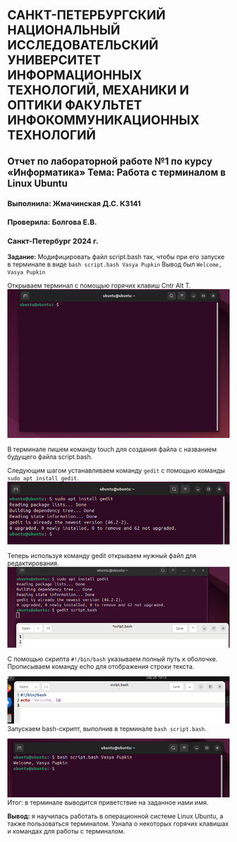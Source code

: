 # САНКТ-ПЕТЕРБУРГСКИЙ НАЦИОНАЛЬНЫЙ ИССЛЕДОВАТЕЛЬСКИЙ УНИВЕРСИТЕТ ИНФОРМАЦИОННЫХ ТЕХНОЛОГИЙ, МЕХАНИКИ И ОПТИКИ ФАКУЛЬТЕТ ИНФОКОММУНИКАЦИОННЫХ ТЕХНОЛОГИЙ
## Отчет по лабораторной работе №1 по курсу «Информатика» Тема: Работа с терминалом в Linux Ubuntu
### Выполнила: Жмачинская Д.С. К3141
### Проверила: Болгова Е.В.
### Санкт-Петербург 2024 г.


**Задание:** Модифицировать файл script.bash так, чтобы при его запуске в терминале в виде `bash script.bash Vasya Pupkin` Вывод был `Welcome, Vasya Pupkin`


Открываем терминал с помощью горячих клавиш Cntr Alt T.
![im1](https://github.com/befovis/Infa/blob/7853528f99ee93d156f1b35629e73b3c7bd3e355/im1.png)

В терминале пишем команду touch для создания файла с названием будущего файла script.bash.

Следующим шагом устанавливаем команду `gedit` с помощью команды `sudo apt install gedit`.
![im12](https://github.com/befovis/Infa/blob/main/im2.png)

Теперь используя команду gedit открываем нужный файл для редактирования.
![im3](https://github.com/befovis/Infa/blob/23aff2df63fd89d5a7130f5599a777da72c35f6e/im3.png)

С помощью скрипта `#!/bin/bash` указываем полный путь к оболочке. Прописываем команду echo для отображения строки текста.

![im4](https://github.com/befovis/Infa/blob/23aff2df63fd89d5a7130f5599a777da72c35f6e/im4.png)
Запускаем bash-скрипт, выполнив в терминале `bash script.bash`.

![im5](https://github.com/befovis/Infa/blob/23aff2df63fd89d5a7130f5599a777da72c35f6e/im5.png)
Итог: в терминале выводится приветствие на заданное нами имя.

**Вывод:** я научилась работать в операционной системе Linux Ubuntu, а также пользоваться терминалом.  Узнала о некоторых горячих клавишах  и командах для работы с терминалом.



